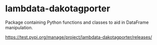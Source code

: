 # lambdata-dakotagporter
Package containing Python functions and classes to aid in DataFrame manipulation.

https://test.pypi.org/manage/project/lambdata-dakotagporter/releases/

